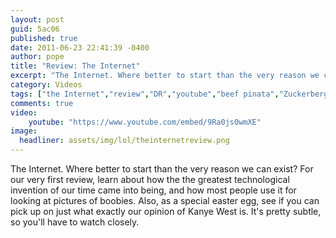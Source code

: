 ```yaml
---
layout: post
guid: 5ac06
published: true
date: 2011-06-23 22:41:39 -0400
author: pope
title: "Review: The Internet"
excerpt: "The Internet. Where better to start than the very reason we can exist? For our very first review, learn about how the the greatest technological invention of our time came into being, and how most people use it for looking at boobies. Also, as a special easter egg, see if you can pick up on what our opinion of Kanye West is. It's pretty subtle, so you'll have to watch closely."
category: Videos
tags: ["the Internet","review","DR","youtube","beef pinata","Zuckerberg","Ted Stevens","twitter","Facebook","drippy kielbasa","4chan","masturbation"]
comments: true 
video:
    youtube: "https://www.youtube.com/embed/9Ra0js0wmXE"
image:
  headliner: assets/img/lol/theinternetreview.png
---
```


The Internet. Where better to start than the very reason we can exist? For our very first review, learn about how the the greatest technological invention of our time came into being, and how most people use it for looking at pictures of boobies. Also, as a special easter egg, see if you can pick up on just what exactly our opinion of Kanye West is. It's pretty subtle, so you'll have to watch closely.